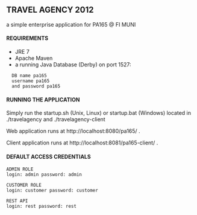 ## TRAVEL AGENCY 2012 ##

a simple enterprise application for PA165 @ FI MUNI


#### REQUIREMENTS ####

- JRE 7
- Apache Maven
- a running Java Database (Derby) on port 1527: 
```  
  DB name pa165
  username pa165    
  and password pa165
```


#### RUNNING THE APPLICATION ####

Simply run the startup.sh (Unix, Linux) or startup.bat (Windows)
located in ./travelagency and ./travelagency-client 

Web application runs at http://localhost:8080/pa165/ .

Client application runs at http://localhost:8081/pa165-client/ .



#### DEFAULT ACCESS CREDENTIALS ####

```
ADMIN ROLE
login: admin password: admin
```
```
CUSTOMER ROLE
login: customer password: customer
```
```
REST API
login: rest password: rest
```






